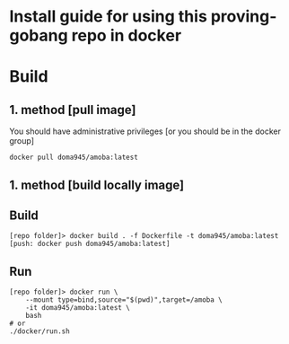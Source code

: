 # Install guide for using this proving-gobang repo in docker

# Build
## 1. method [pull image]
You should have administrative privileges [or you should be in the docker group]
```
docker pull doma945/amoba:latest
```

## 1. method [build locally image]
## Build
```
[repo folder]> docker build . -f Dockerfile -t doma945/amoba:latest
[push: docker push doma945/amoba:latest]
```

## Run
```
[repo folder]> docker run \
    --mount type=bind,source="$(pwd)",target=/amoba \
    -it doma945/amoba:latest \
    bash
# or
./docker/run.sh
```